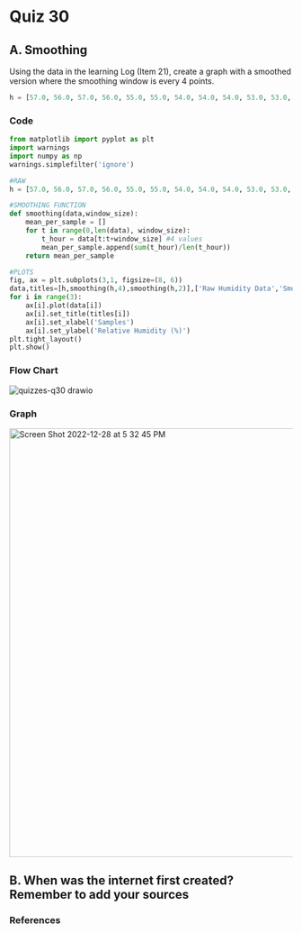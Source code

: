 # Quiz 30

## A. Smoothing
Using the data in the learning Log (Item 21), create a graph with a smoothed version where the smoothing window is every 4 points.

```.py
h = [57.0, 56.0, 57.0, 56.0, 55.0, 55.0, 54.0, 54.0, 54.0, 53.0, 53.0, 54.0, 53.0, 53.0, 52.0, 52.0, 51.0, 51.0, 51.0, 50.0, 50.0, 49.0, 50.0, 49.0, 49.0, 48.0, 49.0, 49.0, 48.0, 48.0, 48.0, 49.0]
```

### Code
```.py
from matplotlib import pyplot as plt
import warnings
import numpy as np
warnings.simplefilter('ignore')

#RAW
h = [57.0, 56.0, 57.0, 56.0, 55.0, 55.0, 54.0, 54.0, 54.0, 53.0, 53.0, 54.0, 53.0, 53.0, 52.0, 52.0, 51.0, 51.0, 51.0, 50.0, 50.0, 49.0, 50.0, 49.0, 49.0, 48.0, 49.0, 49.0, 48.0, 48.0, 48.0, 49.0]

#SMOOTHING FUNCTION
def smoothing(data,window_size):
    mean_per_sample = []
    for t in range(0,len(data), window_size):
        t_hour = data[t:t+window_size] #4 values
        mean_per_sample.append(sum(t_hour)/len(t_hour))
    return mean_per_sample

#PLOTS
fig, ax = plt.subplots(3,1, figsize=(8, 6))
data,titles=[h,smoothing(h,4),smoothing(h,2)],['Raw Humidity Data','Smoothed Humidity Data (window size=4)','Smoothed Humidity Data (Window overlaps by 50%)']
for i in range(3):
    ax[i].plot(data[i])
    ax[i].set_title(titles[i])
    ax[i].set_xlabel('Samples')
    ax[i].set_ylabel('Relative Humidity (%)')
plt.tight_layout()
plt.show()
```

### Flow Chart
![quizzes-q30 drawio](https://user-images.githubusercontent.com/113817801/209790267-fcbd72f7-12f1-42c3-be0e-703f7c835520.png)


### Graph
<img width="761" alt="Screen Shot 2022-12-28 at 5 32 45 PM" src="https://user-images.githubusercontent.com/113817801/209790674-126d1c0b-f07a-4911-9a73-31166e476512.png">


## B. When was the internet first created? Remember to add your sources


### References
[^1]: “Why You Need to Know What Color Bit Depth Your Display Supports.” Lifewire, 27 Oct. 2021, www.lifewire.com/lcd-displays-and-bit-color-depth-833083.
